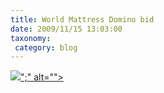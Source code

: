 ```yaml
---
title: World Mattress Domino bid
date: 2009/11/15 13:03:00
taxonomy: 
 category: blog 
---
```


![](http://lh6.ggpht.com/_-8eBgLSYyzA/Sv_8HcnRtrI/AAAAAAAAFHQ/EbiGVzbbrBo/video680668cbebbe%5B3%5D.jpg?imgmax=800)[</param></embed></object></div>";" alt="">](http://www.youtube.com/watch?v=ndYxBQXhNjI&color1=0xb1b1b1&color2=0xcfcfcf&hl=en_US&feature=player_embedded&fs=1)

